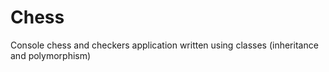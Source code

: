 # Chess
Console chess and checkers application written using classes (inheritance and polymorphism)
